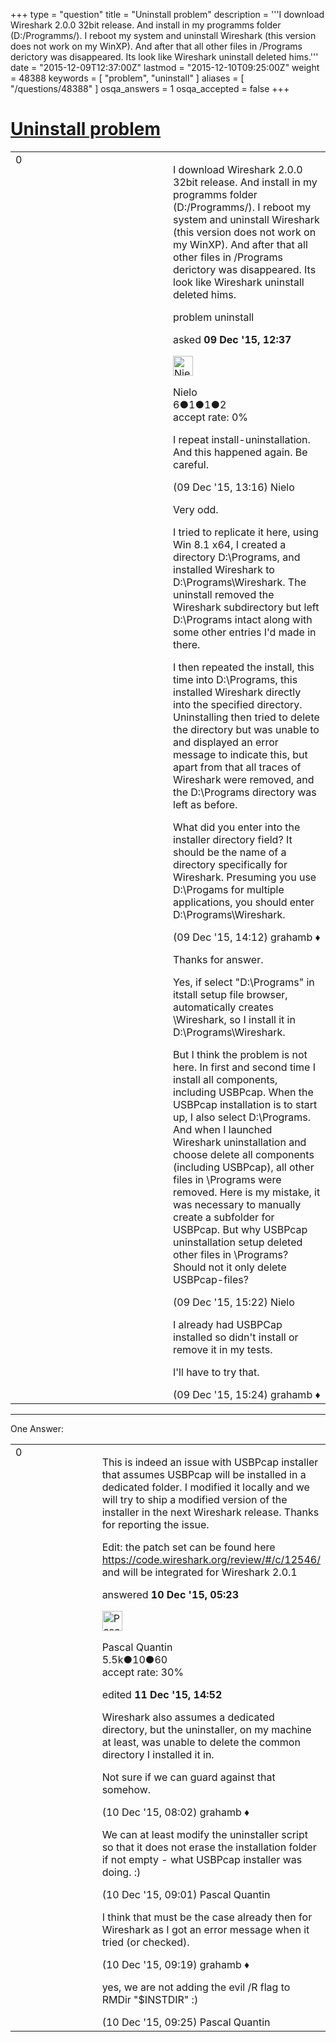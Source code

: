 +++
type = "question"
title = "Uninstall problem"
description = '''I download Wireshark 2.0.0 32bit release. And install in my programms folder (D:/Programms/). I reboot my system and uninstall Wireshark (this version does not work on my WinXP). And after that all other files in /Programs derictory was disappeared. Its look like Wireshark uninstall deleted hims.'''
date = "2015-12-09T12:37:00Z"
lastmod = "2015-12-10T09:25:00Z"
weight = 48388
keywords = [ "problem", "uninstall" ]
aliases = [ "/questions/48388" ]
osqa_answers = 1
osqa_accepted = false
+++

<div class="headNormal">

# [Uninstall problem](/questions/48388/uninstall-problem)

</div>

<div id="main-body">

<div id="askform">

<table id="question-table" style="width:100%;"><colgroup><col style="width: 50%" /><col style="width: 50%" /></colgroup><tbody><tr class="odd"><td style="width: 30px; vertical-align: top"><div class="vote-buttons"><span id="post-48388-upvote" class="ajax-command post-vote up" rel="nofollow" title="I like this post (click again to cancel)"> </span><div id="post-48388-score" class="post-score" title="current number of votes">0</div><span id="post-48388-downvote" class="ajax-command post-vote down" rel="nofollow" title="I dont like this post (click again to cancel)"> </span> <span id="favorite-mark" class="ajax-command favorite-mark" rel="nofollow" title="mark/unmark this question as favorite (click again to cancel)"> </span><div id="favorite-count" class="favorite-count"></div></div></td><td><div id="item-right"><div class="question-body"><p>I download Wireshark 2.0.0 32bit release. And install in my programms folder (D:/Programms/). I reboot my system and uninstall Wireshark (this version does not work on my WinXP). And after that all other files in /Programs derictory was disappeared. Its look like Wireshark uninstall deleted hims.</p></div><div id="question-tags" class="tags-container tags"><span class="post-tag tag-link-problem" rel="tag" title="see questions tagged &#39;problem&#39;">problem</span> <span class="post-tag tag-link-uninstall" rel="tag" title="see questions tagged &#39;uninstall&#39;">uninstall</span></div><div id="question-controls" class="post-controls"></div><div class="post-update-info-container"><div class="post-update-info post-update-info-user"><p>asked <strong>09 Dec '15, 12:37</strong></p><img src="https://secure.gravatar.com/avatar/e12caeb22c534a56980be122f2484b98?s=32&amp;d=identicon&amp;r=g" class="gravatar" width="32" height="32" alt="Nielo&#39;s gravatar image" /><p><span>Nielo</span><br />
<span class="score" title="6 reputation points">6</span><span title="1 badges"><span class="badge1">●</span><span class="badgecount">1</span></span><span title="1 badges"><span class="silver">●</span><span class="badgecount">1</span></span><span title="2 badges"><span class="bronze">●</span><span class="badgecount">2</span></span><br />
<span class="accept_rate" title="Rate of the user&#39;s accepted answers">accept rate:</span> <span title="Nielo has no accepted answers">0%</span></p></div></div><div id="comments-container-48388" class="comments-container"><span id="48391"></span><div id="comment-48391" class="comment"><div id="post-48391-score" class="comment-score"></div><div class="comment-text"><p>I repeat install-uninstallation. And this happened again. Be careful.</p></div><div id="comment-48391-info" class="comment-info"><span class="comment-age">(09 Dec '15, 13:16)</span> <span class="comment-user userinfo">Nielo</span></div></div><span id="48393"></span><div id="comment-48393" class="comment"><div id="post-48393-score" class="comment-score"></div><div class="comment-text"><p>Very odd.</p><p>I tried to replicate it here, using Win 8.1 x64, I created a directory D:\Programs, and installed Wireshark to D:\Programs\Wireshark. The uninstall removed the Wireshark subdirectory but left D:\Programs intact along with some other entries I'd made in there.</p><p>I then repeated the install, this time into D:\Programs, this installed Wireshark directly into the specified directory. Uninstalling then tried to delete the directory but was unable to and displayed an error message to indicate this, but apart from that all traces of Wireshark were removed, and the D:\Programs directory was left as before.</p><p>What did you enter into the installer directory field? It should be the name of a directory specifically for Wireshark. Presuming you use D:\Progams for multiple applications, you should enter D:\Programs\Wireshark.</p></div><div id="comment-48393-info" class="comment-info"><span class="comment-age">(09 Dec '15, 14:12)</span> <span class="comment-user userinfo">grahamb ♦</span></div></div><span id="48400"></span><div id="comment-48400" class="comment"><div id="post-48400-score" class="comment-score"></div><div class="comment-text"><p>Thanks for answer.</p><p>Yes, if select "D:\Programs" in itstall setup file browser, automatically creates \Wireshark, so I install it in D:\Programs\Wireshark.</p><p>But I think the problem is not here. In first and second time I install all components, including USBPcap. When the USBPcap installation is to start up, I also select D:\Programs. And when I launched Wireshark uninstallation and choose delete all components (including USBPcap), all other files in \Programs were removed. Here is my mistake, it was necessary to manually create a subfolder for USBPcap. But why USBPcap uninstallation setup deleted other files in \Programs? Should not it only delete USBPcap-files?</p></div><div id="comment-48400-info" class="comment-info"><span class="comment-age">(09 Dec '15, 15:22)</span> <span class="comment-user userinfo">Nielo</span></div></div><span id="48401"></span><div id="comment-48401" class="comment"><div id="post-48401-score" class="comment-score"></div><div class="comment-text"><p>I already had USBPCap installed so didn't install or remove it in my tests.</p><p>I'll have to try that.</p></div><div id="comment-48401-info" class="comment-info"><span class="comment-age">(09 Dec '15, 15:24)</span> <span class="comment-user userinfo">grahamb ♦</span></div></div></div><div id="comment-tools-48388" class="comment-tools"></div><div class="clear"></div><div id="comment-48388-form-container" class="comment-form-container"></div><div class="clear"></div></div></td></tr></tbody></table>

------------------------------------------------------------------------

<div class="tabBar">

<span id="sort-top"></span>

<div class="headQuestions">

One Answer:

</div>

</div>

<span id="48417"></span>

<div id="answer-container-48417" class="answer">

<table style="width:100%;"><colgroup><col style="width: 50%" /><col style="width: 50%" /></colgroup><tbody><tr class="odd"><td style="width: 30px; vertical-align: top"><div class="vote-buttons"><span id="post-48417-upvote" class="ajax-command post-vote up" rel="nofollow" title="I like this post (click again to cancel)"> </span><div id="post-48417-score" class="post-score" title="current number of votes">0</div><span id="post-48417-downvote" class="ajax-command post-vote down" rel="nofollow" title="I dont like this post (click again to cancel)"> </span></div></td><td><div class="item-right"><div class="answer-body"><p>This is indeed an issue with USBPcap installer that assumes USBPcap will be installed in a dedicated folder. I modified it locally and we will try to ship a modified version of the installer in the next Wireshark release. Thanks for reporting the issue.</p><p>Edit: the patch set can be found here <a href="https://code.wireshark.org/review/#/c/12546/">https://code.wireshark.org/review/#/c/12546/</a> and will be integrated for Wireshark 2.0.1</p></div><div class="answer-controls post-controls"></div><div class="post-update-info-container"><div class="post-update-info post-update-info-user"><p>answered <strong>10 Dec '15, 05:23</strong></p><img src="https://secure.gravatar.com/avatar/713f24fd877861260b71ecd455018625?s=32&amp;d=identicon&amp;r=g" class="gravatar" width="32" height="32" alt="Pascal%20Quantin&#39;s gravatar image" /><p><span>Pascal Quantin</span><br />
<span class="score" title="5544 reputation points"><span>5.5k</span></span><span title="10 badges"><span class="silver">●</span><span class="badgecount">10</span></span><span title="60 badges"><span class="bronze">●</span><span class="badgecount">60</span></span><br />
<span class="accept_rate" title="Rate of the user&#39;s accepted answers">accept rate:</span> <span title="Pascal Quantin has 92 accepted answers">30%</span></p></div><div class="post-update-info post-update-info-edited"><p><span> edited <strong>11 Dec '15, 14:52</strong> </span></p></div></div><div id="comments-container-48417" class="comments-container"><span id="48424"></span><div id="comment-48424" class="comment"><div id="post-48424-score" class="comment-score"></div><div class="comment-text"><p>Wireshark also assumes a dedicated directory, but the uninstaller, on my machine at least, was unable to delete the common directory I installed it in.</p><p>Not sure if we can guard against that somehow.</p></div><div id="comment-48424-info" class="comment-info"><span class="comment-age">(10 Dec '15, 08:02)</span> <span class="comment-user userinfo">grahamb ♦</span></div></div><span id="48425"></span><div id="comment-48425" class="comment"><div id="post-48425-score" class="comment-score"></div><div class="comment-text"><p>We can at least modify the uninstaller script so that it does not erase the installation folder if not empty - what USBPcap installer was doing. :)</p></div><div id="comment-48425-info" class="comment-info"><span class="comment-age">(10 Dec '15, 09:01)</span> <span class="comment-user userinfo">Pascal Quantin</span></div></div><span id="48427"></span><div id="comment-48427" class="comment"><div id="post-48427-score" class="comment-score"></div><div class="comment-text"><p>I think that must be the case already then for Wireshark as I got an error message when it tried (or checked).</p></div><div id="comment-48427-info" class="comment-info"><span class="comment-age">(10 Dec '15, 09:19)</span> <span class="comment-user userinfo">grahamb ♦</span></div></div><span id="48428"></span><div id="comment-48428" class="comment"><div id="post-48428-score" class="comment-score"></div><div class="comment-text"><p>yes, we are not adding the evil /R flag to RMDir "$INSTDIR" :)</p></div><div id="comment-48428-info" class="comment-info"><span class="comment-age">(10 Dec '15, 09:25)</span> <span class="comment-user userinfo">Pascal Quantin</span></div></div></div><div id="comment-tools-48417" class="comment-tools"></div><div class="clear"></div><div id="comment-48417-form-container" class="comment-form-container"></div><div class="clear"></div></div></td></tr></tbody></table>

</div>

<div class="paginator-container-left">

</div>

</div>

</div>


